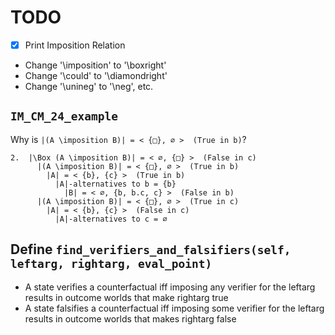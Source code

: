 # TODO

- [x] Print Imposition Relation
- Change '\\imposition' to '\\boxright'
- Change '\\could' to '\\diamondright'
- Change '\\unineg' to '\\neg', etc.

## `IM_CM_24_example`

Why is `|(A \imposition B)| = < {□}, ∅ >  (True in b)`?

```consol
2.  |\Box (A \imposition B)| = < ∅, {□} >  (False in c)
      |(A \imposition B)| = < {□}, ∅ >  (True in b)
        |A| = < {b}, {c} >  (True in b)
          |A|-alternatives to b = {b}
            |B| = < ∅, {b, b.c, c} >  (False in b)
      |(A \imposition B)| = < {□}, ∅ >  (True in c)
        |A| = < {b}, {c} >  (False in c)
          |A|-alternatives to c = ∅
```

## Define `find_verifiers_and_falsifiers(self, leftarg, rightarg, eval_point)`

- A state verifies a counterfactual iff imposing any verifier for the leftarg results in outcome worlds that make rightarg true
- A state falsifies a counterfactual iff imposing some verifier for the leftarg results in outcome worlds that makes rightarg false

